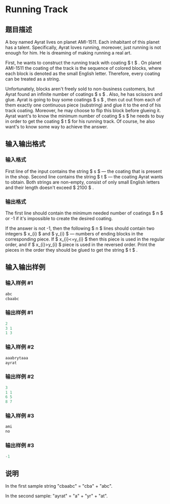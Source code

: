 # Running Track

## 题目描述

A boy named Ayrat lives on planet AMI-1511. Each inhabitant of this planet has a talent. Specifically, Ayrat loves running, moreover, just running is not enough for him. He is dreaming of making running a real art.

First, he wants to construct the running track with coating $ t $ . On planet AMI-1511 the coating of the track is the sequence of colored blocks, where each block is denoted as the small English letter. Therefore, every coating can be treated as a string.

Unfortunately, blocks aren't freely sold to non-business customers, but Ayrat found an infinite number of coatings $ s $ . Also, he has scissors and glue. Ayrat is going to buy some coatings $ s $ , then cut out from each of them exactly one continuous piece (substring) and glue it to the end of his track coating. Moreover, he may choose to flip this block before glueing it. Ayrat want's to know the minimum number of coating $ s $ he needs to buy in order to get the coating $ t $ for his running track. Of course, he also want's to know some way to achieve the answer.

## 输入输出格式

### 输入格式

First line of the input contains the string $ s $ — the coating that is present in the shop. Second line contains the string $ t $ — the coating Ayrat wants to obtain. Both strings are non-empty, consist of only small English letters and their length doesn't exceed $ 2100 $ .

### 输出格式

The first line should contain the minimum needed number of coatings $ n $ or -1 if it's impossible to create the desired coating.

If the answer is not -1, then the following $ n $ lines should contain two integers $ x_{i} $ and $ y_{i} $ — numbers of ending blocks in the corresponding piece. If $ x_{i}<=y_{i} $ then this piece is used in the regular order, and if $ x_{i}&gt;y_{i} $ piece is used in the reversed order. Print the pieces in the order they should be glued to get the string $ t $ .

## 输入输出样例

### 输入样例 #1

```cpp
abc
cbaabc

```
### 输出样例 #1

```cpp
2
3 1
1 3

```
### 输入样例 #2

```cpp
aaabrytaaa
ayrat

```
### 输出样例 #2

```cpp
3
1 1
6 5
8 7

```
### 输入样例 #3

```cpp
ami
no

```
### 输出样例 #3

```cpp
-1

```
## 说明

In the first sample string "cbaabc" = "cba" + "abc".

In the second sample: "ayrat" = "a" + "yr" + "at".

